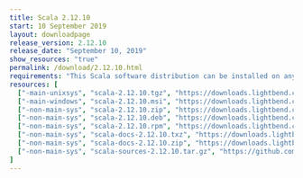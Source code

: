 ```yaml
---
title: Scala 2.12.10
start: 10 September 2019
layout: downloadpage
release_version: 2.12.10
release_date: "September 10, 2019"
show_resources: "true"
permalink: /download/2.12.10.html
requirements: "This Scala software distribution can be installed on any Unix-like or Windows system. It requires Java 8 or later, available <a href='https://www.java.com/'>here</a>."
resources: [
  ["-main-unixsys", "scala-2.12.10.tgz", "https://downloads.lightbend.com/scala/2.12.10/scala-2.12.10.tgz", "Mac OS X, Unix, Cygwin", "19.71M"],
  ["-main-windows", "scala-2.12.10.msi", "https://downloads.lightbend.com/scala/2.12.10/scala-2.12.10.msi", "Windows (msi installer)", "124M"],
  ["-non-main-sys", "scala-2.12.10.zip", "https://downloads.lightbend.com/scala/2.12.10/scala-2.12.10.zip", "Windows", "19.75M"],
  ["-non-main-sys", "scala-2.12.10.deb", "https://downloads.lightbend.com/scala/2.12.10/scala-2.12.10.deb", "Debian", "144.88M"],
  ["-non-main-sys", "scala-2.12.10.rpm", "https://downloads.lightbend.com/scala/2.12.10/scala-2.12.10.rpm", "RPM package", "124.52M"],
  ["-non-main-sys", "scala-docs-2.12.10.txz", "https://downloads.lightbend.com/scala/2.12.10/scala-docs-2.12.10.txz", "API docs", "53.21M"],
  ["-non-main-sys", "scala-docs-2.12.10.zip", "https://downloads.lightbend.com/scala/2.12.10/scala-docs-2.12.10.zip", "API docs", "107.63M"],
  ["-non-main-sys", "scala-sources-2.12.10.tar.gz", "https://github.com/scala/scala/archive/v2.12.10.tar.gz", "Sources", ""]
]
---
```

